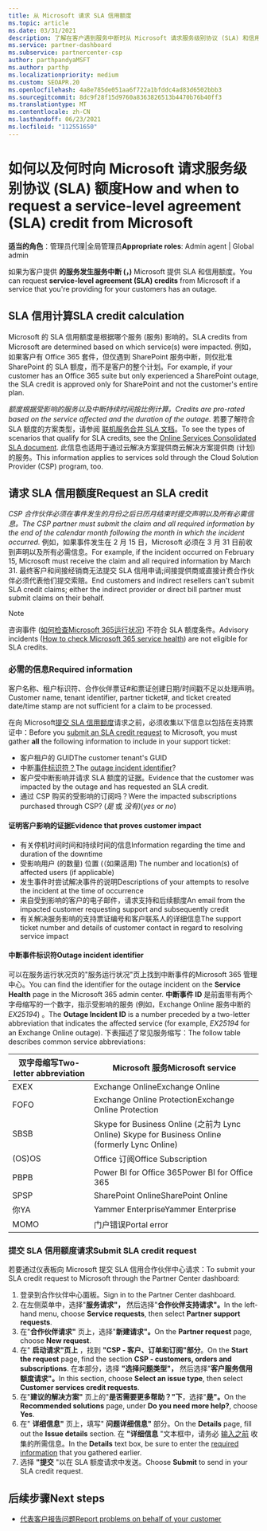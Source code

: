 ```yaml
---
title: 从 Microsoft 请求 SLA 信用额度
ms.topic: article
ms.date: 03/31/2021
description: 了解在客户遇到服务中断时从 Microsoft 请求服务级别协议 (SLA) 和信用额度的好处、限制和过程。
ms.service: partner-dashboard
ms.subservice: partnercenter-csp
author: parthpandyaMSFT
ms.author: parthp
ms.localizationpriority: medium
ms.custom: SEOAPR.20
ms.openlocfilehash: 4a8e785de051aa6f722a1bfddc4ad83d6502bbb3
ms.sourcegitcommit: 8dc9f28f15d9760a8363826513b4470b76b40ff3
ms.translationtype: MT
ms.contentlocale: zh-CN
ms.lasthandoff: 06/23/2021
ms.locfileid: "112551650"
---
```

# <a name="how-and-when-to-request-a-service-level-agreement-sla-credit-from-microsoft"></a><span data-ttu-id="d9f0d-103">如何以及何时向 Microsoft 请求服务级别协议 (SLA) 额度</span><span class="sxs-lookup"><span data-stu-id="d9f0d-103">How and when to request a service-level agreement (SLA) credit from Microsoft</span></span>

<span data-ttu-id="d9f0d-104">**适当的角色**：管理员代理|全局管理员</span><span class="sxs-lookup"><span data-stu-id="d9f0d-104">**Appropriate roles**: Admin agent | Global admin</span></span>

<span data-ttu-id="d9f0d-105">如果为客户提供 **的服务发生服务中断 (，)** Microsoft 提供 SLA 和信用额度。</span><span class="sxs-lookup"><span data-stu-id="d9f0d-105">You can request **service-level agreement (SLA) credits** from Microsoft if a service that you're providing for your customers has an outage.</span></span>

## <a name="sla-credit-calculation"></a><span data-ttu-id="d9f0d-106">SLA 信用计算</span><span class="sxs-lookup"><span data-stu-id="d9f0d-106">SLA credit calculation</span></span>

<span data-ttu-id="d9f0d-107">Microsoft 的 SLA 信用额度是根据哪个服务 (服务) 影响的。</span><span class="sxs-lookup"><span data-stu-id="d9f0d-107">SLA credits from Microsoft are determined based on which service(s) were impacted.</span></span> <span data-ttu-id="d9f0d-108">例如，如果客户有 Office 365 套件，但仅遇到 SharePoint 服务中断，则仅批准 SharePoint 的 SLA 额度，而不是客户的整个计划。</span><span class="sxs-lookup"><span data-stu-id="d9f0d-108">For example, if your customer has an Office 365 suite but only experienced a SharePoint outage, the SLA credit is approved only for SharePoint and not the customer's entire plan.</span></span>

<span data-ttu-id="d9f0d-109">*额度根据受影响的服务以及中断持续时间按比例计算。*</span><span class="sxs-lookup"><span data-stu-id="d9f0d-109">*Credits are pro-rated based on the service affected and the duration of the outage.*</span></span> <span data-ttu-id="d9f0d-110">若要了解符合 SLA 额度的方案类型，请参阅 [联机服务合并 SLA 文档](http://www.microsoftvolumelicensing.com/DocumentSearch.aspx?Mode=3&DocumentTypeId=37)。</span><span class="sxs-lookup"><span data-stu-id="d9f0d-110">To see the types of scenarios that qualify for SLA credits, see the [Online Services Consolidated SLA document](http://www.microsoftvolumelicensing.com/DocumentSearch.aspx?Mode=3&DocumentTypeId=37).</span></span> <span data-ttu-id="d9f0d-111">此信息也适用于通过云解决方案提供商云解决方案提供商 (计划) 的服务。</span><span class="sxs-lookup"><span data-stu-id="d9f0d-111">This information applies to services sold through the Cloud Solution Provider (CSP) program, too.</span></span>


## <a name="request-an-sla-credit"></a><span data-ttu-id="d9f0d-112">请求 SLA 信用额度</span><span class="sxs-lookup"><span data-stu-id="d9f0d-112">Request an SLA credit</span></span>

<span data-ttu-id="d9f0d-113">*CSP 合作伙伴必须在事件发生的月份之后日历月结束时提交声明以及所有必需信息。*</span><span class="sxs-lookup"><span data-stu-id="d9f0d-113">*The CSP partner must submit the claim and all required information by the end of the calendar month following the month in which the incident occurred.*</span></span> <span data-ttu-id="d9f0d-114">例如，如果事件发生在 2 月 15 日，Microsoft 必须在 3 月 31 日前收到声明以及所有必需信息。</span><span class="sxs-lookup"><span data-stu-id="d9f0d-114">For example, if the incident occurred on February 15, Microsoft must receive the claim and all required information by March 31.</span></span> <span data-ttu-id="d9f0d-115">最终客户和间接经销商无法提交 SLA 信用申请;间接提供商或直接计费合作伙伴必须代表他们提交索赔。</span><span class="sxs-lookup"><span data-stu-id="d9f0d-115">End customers and indirect resellers can't submit SLA credit claims; either the indirect provider or direct bill partner must submit claims on their behalf.</span></span>

>[!NOTE]
><span data-ttu-id="d9f0d-116">咨询事件 ([如何检查Microsoft 365运行状况](/microsoft-365/enterprise/view-service-health#incidents-and-advisories)) 不符合 SLA 额度条件。</span><span class="sxs-lookup"><span data-stu-id="d9f0d-116">Advisory incidents ([How to check Microsoft 365 service health](/microsoft-365/enterprise/view-service-health#incidents-and-advisories)) are not eligible for SLA credits.</span></span>

### <a name="required-information"></a><span data-ttu-id="d9f0d-117">必需的信息</span><span class="sxs-lookup"><span data-stu-id="d9f0d-117">Required information</span></span>

<span data-ttu-id="d9f0d-118">客户名称、租户标识符、合作伙伴票证#和票证创建日期/时间戳不足以处理声明。</span><span class="sxs-lookup"><span data-stu-id="d9f0d-118">Customer name, tenant identifier, partner ticket#, and ticket created date/time stamp are not sufficient for a claim to be processed.</span></span>

<span data-ttu-id="d9f0d-119">在向 Microsoft[提交 SLA 信用额度](#submit-sla-credit-request)请求之前，必须收集以下信息以包括在支持票证中：</span><span class="sxs-lookup"><span data-stu-id="d9f0d-119">Before you [submit an SLA credit request](#submit-sla-credit-request) to Microsoft, you must gather **all** the following information to include in your support ticket:</span></span>

- <span data-ttu-id="d9f0d-120">客户租户的 GUID</span><span class="sxs-lookup"><span data-stu-id="d9f0d-120">The customer tenant's GUID</span></span>
- <span data-ttu-id="d9f0d-121">中断[事件标识符？](#outage-incident-identifier)</span><span class="sxs-lookup"><span data-stu-id="d9f0d-121">The [outage incident identifier](#outage-incident-identifier)?</span></span>
- <span data-ttu-id="d9f0d-122">客户受中断影响并请求 SLA 额度的证据。</span><span class="sxs-lookup"><span data-stu-id="d9f0d-122">Evidence that the customer was impacted by the outage and has requested an SLA credit.</span></span>
- <span data-ttu-id="d9f0d-123">通过 CSP 购买的受影响的订阅吗？</span><span class="sxs-lookup"><span data-stu-id="d9f0d-123">Were the impacted subscriptions purchased through CSP?</span></span> <span data-ttu-id="d9f0d-124"> (*是* 或 *没有)*</span><span class="sxs-lookup"><span data-stu-id="d9f0d-124">(*yes* or *no*)</span></span>

#### <a name="evidence-that-proves-customer-impact"></a><span data-ttu-id="d9f0d-125">证明客户影响的证据</span><span class="sxs-lookup"><span data-stu-id="d9f0d-125">Evidence that proves customer impact</span></span>

- <span data-ttu-id="d9f0d-126">有关停机时间时间和持续时间的信息</span><span class="sxs-lookup"><span data-stu-id="d9f0d-126">Information regarding the time and duration of the downtime</span></span>
- <span data-ttu-id="d9f0d-127">受影响用户 (的数量) 位置 (（如果适用) </span><span class="sxs-lookup"><span data-stu-id="d9f0d-127">The number and location(s) of affected users (if applicable)</span></span>
- <span data-ttu-id="d9f0d-128">发生事件时尝试解决事件的说明</span><span class="sxs-lookup"><span data-stu-id="d9f0d-128">Descriptions of your attempts to resolve the incident at the time of occurrence</span></span>
- <span data-ttu-id="d9f0d-129">来自受到影响的客户的电子邮件，请求支持和后续额度</span><span class="sxs-lookup"><span data-stu-id="d9f0d-129">An email from the impacted customer requesting support and subsequently credit</span></span>
- <span data-ttu-id="d9f0d-130">有关解决服务影响的支持票证编号和客户联系人的详细信息</span><span class="sxs-lookup"><span data-stu-id="d9f0d-130">The support ticket number and details of customer contact in regard to resolving service impact</span></span>


#### <a name="outage-incident-identifier"></a><span data-ttu-id="d9f0d-131">中断事件标识符</span><span class="sxs-lookup"><span data-stu-id="d9f0d-131">Outage incident identifier</span></span>

<span data-ttu-id="d9f0d-132">可以在服务运行状况页的"服务运行状况"页上找到中断事件的Microsoft 365 管理中心。</span><span class="sxs-lookup"><span data-stu-id="d9f0d-132">You can find the identifier for the outage incident on the **Service Health** page in the Microsoft 365 admin center.</span></span> <span data-ttu-id="d9f0d-133">**中断事件 ID** 是前面带有两个字母缩写的一个数字，指示受影响的服务 (例如，Exchange Online 服务中断的 *EX25194*) 。</span><span class="sxs-lookup"><span data-stu-id="d9f0d-133">The **Outage Incident ID** is a number preceded by a two-letter abbreviation that indicates the affected service (for example, *EX25194* for an Exchange Online outage).</span></span> <span data-ttu-id="d9f0d-134">下表描述了常见服务缩写：</span><span class="sxs-lookup"><span data-stu-id="d9f0d-134">The follow table describes common service abbreviations:</span></span>

| <span data-ttu-id="d9f0d-135">双字母缩写</span><span class="sxs-lookup"><span data-stu-id="d9f0d-135">Two-letter abbreviation</span></span> | <span data-ttu-id="d9f0d-136">Microsoft 服务</span><span class="sxs-lookup"><span data-stu-id="d9f0d-136">Microsoft service</span></span> |
| ----------------------- | ----------------- |
| <span data-ttu-id="d9f0d-137">EX</span><span class="sxs-lookup"><span data-stu-id="d9f0d-137">EX</span></span> | <span data-ttu-id="d9f0d-138">Exchange Online</span><span class="sxs-lookup"><span data-stu-id="d9f0d-138">Exchange Online</span></span> |
| <span data-ttu-id="d9f0d-139">FO</span><span class="sxs-lookup"><span data-stu-id="d9f0d-139">FO</span></span> | <span data-ttu-id="d9f0d-140">Exchange Online Protection</span><span class="sxs-lookup"><span data-stu-id="d9f0d-140">Exchange Online Protection</span></span> |
| <span data-ttu-id="d9f0d-141">SB</span><span class="sxs-lookup"><span data-stu-id="d9f0d-141">SB</span></span> | <span data-ttu-id="d9f0d-142">Skype for Business Online (之前为 Lync Online) </span><span class="sxs-lookup"><span data-stu-id="d9f0d-142">Skype for Business Online (formerly Lync Online)</span></span> |
| <span data-ttu-id="d9f0d-143">(OS)</span><span class="sxs-lookup"><span data-stu-id="d9f0d-143">OS</span></span> | <span data-ttu-id="d9f0d-144">Office 订阅</span><span class="sxs-lookup"><span data-stu-id="d9f0d-144">Office Subscription</span></span> |
| <span data-ttu-id="d9f0d-145">PB</span><span class="sxs-lookup"><span data-stu-id="d9f0d-145">PB</span></span> | <span data-ttu-id="d9f0d-146">Power BI for Office 365</span><span class="sxs-lookup"><span data-stu-id="d9f0d-146">Power BI for Office 365</span></span> |
| <span data-ttu-id="d9f0d-147">SP</span><span class="sxs-lookup"><span data-stu-id="d9f0d-147">SP</span></span> | <span data-ttu-id="d9f0d-148">SharePoint Online</span><span class="sxs-lookup"><span data-stu-id="d9f0d-148">SharePoint Online</span></span> |
| <span data-ttu-id="d9f0d-149">你</span><span class="sxs-lookup"><span data-stu-id="d9f0d-149">YA</span></span> | <span data-ttu-id="d9f0d-150">Yammer Enterprise</span><span class="sxs-lookup"><span data-stu-id="d9f0d-150">Yammer Enterprise</span></span> |
| <span data-ttu-id="d9f0d-151">MO</span><span class="sxs-lookup"><span data-stu-id="d9f0d-151">MO</span></span> | <span data-ttu-id="d9f0d-152">门户错误</span><span class="sxs-lookup"><span data-stu-id="d9f0d-152">Portal error</span></span> |

### <a name="submit-sla-credit-request"></a><span data-ttu-id="d9f0d-153">提交 SLA 信用额度请求</span><span class="sxs-lookup"><span data-stu-id="d9f0d-153">Submit SLA credit request</span></span>

<span data-ttu-id="d9f0d-154">若要通过仪表板向 Microsoft 提交 SLA 信用合作伙伴中心请求：</span><span class="sxs-lookup"><span data-stu-id="d9f0d-154">To submit your SLA credit request to Microsoft through the Partner Center dashboard:</span></span>

1. <span data-ttu-id="d9f0d-155">登录到合作伙伴中心面板。</span><span class="sxs-lookup"><span data-stu-id="d9f0d-155">Sign in to the Partner Center dashboard.</span></span>
2. <span data-ttu-id="d9f0d-156">在左侧菜单中，选择"**服务请求"，** 然后选择"**合作伙伴支持请求"。**</span><span class="sxs-lookup"><span data-stu-id="d9f0d-156">In the left-hand menu, choose **Service requests**, then select **Partner support requests**.</span></span>
3. <span data-ttu-id="d9f0d-157">在"**合作伙伴请求"** 页上，选择"**新建请求"。**</span><span class="sxs-lookup"><span data-stu-id="d9f0d-157">On the **Partner request** page, choose **New request**.</span></span>
4. <span data-ttu-id="d9f0d-158">在" **启动请求"页上** ，找到 **"CSP - 客户、订单和订阅"部分**。</span><span class="sxs-lookup"><span data-stu-id="d9f0d-158">On the **Start the request** page, find the section **CSP - customers, orders and subscriptions**.</span></span> <span data-ttu-id="d9f0d-159">在本部分，选择 **"选择问题类型"，** 然后选择"**客户服务信用额度请求"。**</span><span class="sxs-lookup"><span data-stu-id="d9f0d-159">In this section, choose **Select an issue type**, then select **Customer services credit requests**.</span></span>
5. <span data-ttu-id="d9f0d-160">在"**建议的解决方案"** 页上的"**是否需要更多帮助？"下**，选择"**是"。**</span><span class="sxs-lookup"><span data-stu-id="d9f0d-160">On the **Recommended solutions** page, under **Do you need more help?**, choose **Yes**.</span></span>
6. <span data-ttu-id="d9f0d-161">在" **详细信息"** 页上，填写" **问题详细信息"** 部分。</span><span class="sxs-lookup"><span data-stu-id="d9f0d-161">On the **Details** page, fill out the **Issue details** section.</span></span> <span data-ttu-id="d9f0d-162">在 **"详细信息** "文本框中，请务必 [输入之前](#required-information) 收集的所需信息。</span><span class="sxs-lookup"><span data-stu-id="d9f0d-162">In the **Details** text box, be sure to enter the [required information](#required-information) that you gathered earlier.</span></span>
7. <span data-ttu-id="d9f0d-163">选择 **"提交** "以在 SLA 额度请求中发送。</span><span class="sxs-lookup"><span data-stu-id="d9f0d-163">Choose **Submit** to send in your SLA credit request.</span></span>

## <a name="next-steps"></a><span data-ttu-id="d9f0d-164">后续步骤</span><span class="sxs-lookup"><span data-stu-id="d9f0d-164">Next steps</span></span>

- [<span data-ttu-id="d9f0d-165">代表客户报告问题</span><span class="sxs-lookup"><span data-stu-id="d9f0d-165">Report problems on behalf of your customer</span></span>](report-problems-on-behalf-of-a-customer.md)
